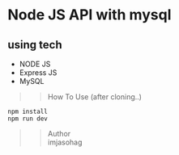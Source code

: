 # Node JS API with mysql

## using tech

* NODE JS
* Express JS
* MySQL

>>How To Use (after cloning..)
```
npm install
npm run dev
```


>>Author
<br>imjasohag